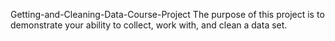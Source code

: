 Getting-and-Cleaning-Data-Course-Project
The purpose of this project is to demonstrate your ability to collect, work with, and clean a data set.
